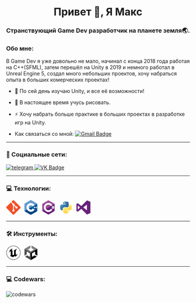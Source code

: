 <h1 align="center">Привет 👋, Я Макс</h1>
<h3 align="center">Странствующий Game Dev разработчик на планете земля🌏.</h3>

### Обо мне:
В Game Dev я уже довольно не мало, начинал с конца 2018 года работая на C++(SFML), затем перешёл на Unity в 2019 и немного работал в Unreal Engine 5, создал много небольших проектов, хочу набраться опыта в больших комерческих проектах!

- :telescope: По сей день изучаю Unity, и все её возможности!

- :seedling: В настоящее время учусь рисовать.

- :zap: Хочу набрать больше практике в больших проектах в разработке игр на Unity.

- Как связаться со мной: [![Gmail Badge](https://img.shields.io/badge/-Gmail-red?style=flat&logo=Gmail&logoColor=white)](mailto:maksgera7404@gmail.com)

---

### 🤝 Социальные сети:

  <div id="badges">
     <a href="https://t.me/G1000111E1000101R1010010A1000001" target="_blank">
      <img src="https://cdn-icons-png.flaticon.com/512/2111/2111646.png" width="40" height="40" alt="telegram"/>
    </a>
    <a href="https://vk.com/74gera04" target="_blank">
      <img src="https://cdn-icons-png.flaticon.com/512/145/145813.png" width="40" height="40" alt="VK Badge"/>
    </a>
  </div>

---

### 💻 Технологии:

<div>
  <img src="https://github.com/devicons/devicon/blob/master/icons/git/git-original.svg" title="git" alt="git" width="40" height="40"/>&nbsp
  <img src="https://github.com/devicons/devicon/blob/master/icons/cplusplus/cplusplus-original.svg" title="Cplusplus" alt="Cplusplus" width="40" height="40"/>&nbsp
  <img src="https://github.com/devicons/devicon/blob/master/icons/csharp/csharp-original.svg" title="Csharp" alt="Csharp" width="40" height="40"/>&nbsp
  <img src="https://github.com/devicons/devicon/blob/master/icons/python/python-original.svg" title="python" alt="python" width="40" height="40"/>&nbsp
  <img src="https://github.com/devicons/devicon/blob/master/icons/visualstudio/visualstudio-plain.svg" title="Visual Studio" alt="Visual Studio" width="40" height="40"/>&nbsp;
</div>

---

### 🛠 Инструменты:

<div>
  <img src="https://github.com/devicons/devicon/blob/master/icons/unrealengine/unrealengine-original.svg" title="Unreal engine" alt="Unreal engine" width="40" height="40"/>&nbsp;
  <img src="https://github.com/devicons/devicon/blob/master/icons/unity/unity-original.svg" title="Unity" alt="Unity" width="40" height="40"/>&nbsp;
</div>

---

### 💻 Codewars:

![codewars](https://www.codewars.com/users/GERA_OFFICIAL/badges/large)
